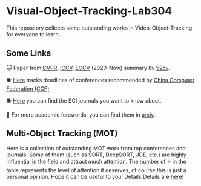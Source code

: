 # Visual-Object-Tracking-Lab304
This repository collects some outstanding works in Video-Object-Tracking for everyone to learn.
## Some Links 
  🐱 Paper from [CVPR](https://cvpr2022.thecvf.com/), [ICCV](https://iccv2021.thecvf.com/), [ECCV](https://eccv2022.ecva.net/) (2020-Now) summary by [52cv](https://github.com/52CV).
  
  🐕 [Here](https://ccfddl.github.io/) tracks deadlines of conferences recommended by [China Computer Federation (CCF)](https://www.ccf.org.cn/). 
  
  🐕 [Here](https://www.letpub.com.cn/index.php?page=journalapp) you can find the SCI journals you want to know about.
  
  🐶 For more academic forewords, you can find them in [arxiv](https://arxiv.org/).
  
    
## Multi-Object Tracking (MOT)
Here is a collection of outstanding MOT work from top conferences and journals. Some of them (such as SORT, DeepSORT, JDE, etc.) are highly influential in the field and attract much attention. The number of ⭐ in the table represents the level of attention it deserves, of course this is just a personal opinion. Hope it can be useful to you! Details Details are [here](https://github.com/Rongmiq/Visual-Object-Tracking-Lab304-/blob/main/MOT/MOT.md)!
